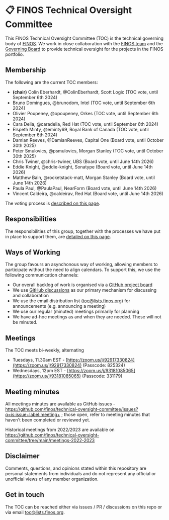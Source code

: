 # 📋  FINOS Technical Oversight Committee

This FINOS Technical Oversight Committee (TOC) is the technical governing body of [FINOS](https://www.finos.org/). We work in close collaboration with the [FINOS team](https://www.finos.org/team) and the [Governing Board](https://www.finos.org/governing-board) to provide technical oversight for the projects in the FINOS portfolio.

## Membership 

The following are the current TOC members:

 - **(chair)** Colin Eberhardt, @ColinEberhardt, Scott Logic (TOC vote, until September 6th 2024)
 - Bruno Domingues, @brunodom, Intel (TOC vote, until September 6th 2024)
 - Olivier Poupeney, @opoupeney, Orkes (TOC vote, until September 6th 2024)
 - Cara Delia, @caradelia, Red Hat (TOC vote, until September 6th 2024)
 - Elspeth Minty, @eminty69, Royal Bank of Canada (TOC vote, until September 6th 2024)
 - Damian Reeves, @DamianReeves, Capital One (Board vote, until October 30th 2025)
 - Peter Smulovics, @psmulovics, Morgan Stanley (TOC vote, until October 30th 2025)
 - Chris Twiner, @chris-twiner, UBS (Board vote, until June 14th 2026)
 - Eddie Knight, @eddie-knight, Sonatype (Board vote, until June 14th 2026)
 - Matthew Bain, @rocketstack-matt, Morgan Stanley (Board vote, until June 14th 2026)
 - Paula Paul, @PaulaPaul, NearForm (Board vote, until June 14th 2026)
 - Vincent Caldeira, @caldeirav, Red Hat (Board vote, until June 14th 2026)
 
The voting process is [described on this page](voting.md).

## Responsibilities

The responsibilities of this group, together with the processes we have put in place to support them, are [detailed on this page](responsibilities.md).

## Ways of Working

The group favours an asynchonous way of working, allowing members to participate without the need to align calendars. To support this, we use the following communication channels:

 - Our overall backlog of work is organised via a [GitHub project board](https://github.com/orgs/finos/projects/39)
 - We use [GitHub discussions](https://github.com/finos/technical-oversight-committee/discussions) as our primary mechanism for discussing and collaboration
 - We use the email distribution list (toc@lists.finos.org) for announcements (e.g. announcing a meeting)
 - We use our regular (minuted) meetings primarily for planning
 - We have ad-hoc meetings as and when they are needed. These will not be minuted.

## Meetings
The TOC meets bi-weekly, alternating
- Tuesdays, 11.30am EST - [https://zoom.us/j/92917330824](https://zoom.us/j/92917330824) (Passcode: 825324)
- Wednesdays, 12pm EST - [https://zoom.us/j/93181085065](https://zoom.us/j/93181085065) (Passcode: 331179)

## Meeting minutes
All meetings minutes are available as GitHub issues - https://github.com/finos/technical-oversight-committee/issues?q=is:issue+label:meeting+ ; those open, refer to meeting minutes that haven't been completed or reviewed yet.

Historical meetings from 2022/2023 are available on https://github.com/finos/technical-oversight-committee/tree/main/meetings-2022-2023

## Disclaimer

Comments, questions, and opinions stated within this repository are personal statements from individuals and do not represent any official or unofficial views of any member organization.

## Get in touch

The TOC can be reached either via issues / PR / discussions on this repo or via email toc@lists.finos.org.
